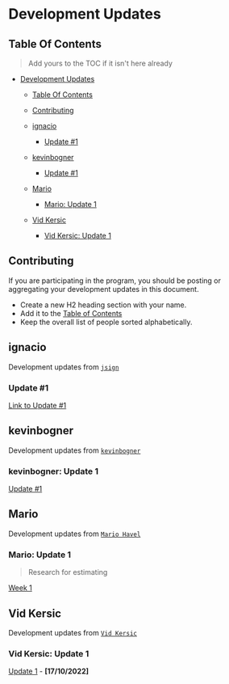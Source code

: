 # Development Updates

## Table Of Contents

> Add yours to the TOC if it isn't here already

- [Development Updates](#development-updates)
  - [Table Of Contents](#table-of-contents)
  - [Contributing](#contributing)
  - [ignacio](#ignacio)
    - [Update #1](#ignacio-update-1)
  - [kevinbogner](#kevinbogner)
    - [Update #1](#kevinbogner-update-1)
  - [Mario](#mario)
    - [Mario: Update 1](#mario-update-1)

  - [Vid Kersic](#vid-kersic)
    - [Vid Kersic: Update 1](#vid-kersic-update-1) 

## Contributing

If you are participating in the program, you should be posting or aggregating
your development updates in this document.

- Create a new H2 heading section with your name.
- Add it to the [Table of Contents](#table-of-contents)
- Keep the overall list of people sorted alphabetically.

## ignacio
Development updates from [`jsign`](https://github.com/jsign)

### Update #1
[Link to Update #1](https://hackmd.io/@jsign/cohort-tree-update-1)

## kevinbogner

Development updates from [`kevinbogner`](https://github.com/kevinbogner)

### kevinbogner: Update 1

[Update #1](https://hackmd.io/@lODlsf2CR9uWlyIyEdjjPQ/HkeQ_Qnfi)

## Mario

Development updates from [`Mario Havel`](https://github.com/taxmeifyoucan/)

### Mario: Update 1

> Research for estimating 

[Week 1](https://notes.ethereum.org/@MarioHavel/merge-ttd)

## Vid Kersic

Development updates from [`Vid Kersic`](https://github.com/vid201/)

### Vid Kersic: Update 1

[Update 1](https://hackmd.io/@Vid201/epf-the-third-cohort-update-1) - **[17/10/2022]**
